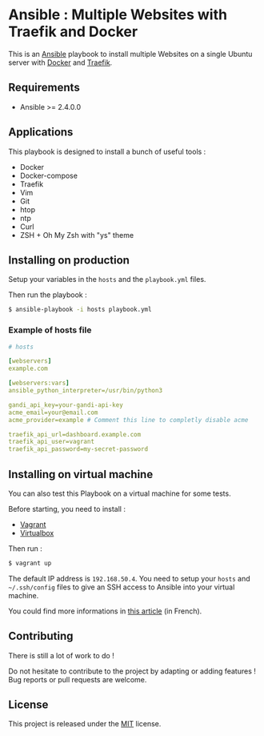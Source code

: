 # Ansible : Multiple Websites with Traefik and Docker

This is an [Ansible](https://www.ansible.com) playbook to install multiple Websites on a single Ubuntu server with [Docker](https://www.docker.com) and [Traefik](https://traefik.io).

## Requirements

+ Ansible >= 2.4.0.0

## Applications

This playbook is designed to install a bunch of useful tools :

+ Docker
+ Docker-compose
+ Traefik
+ Vim
+ Git
+ htop
+ ntp
+ Curl
+ ZSH + Oh My Zsh with "ys" theme

## Installing on production

Setup your variables in the ```hosts``` and the ```playbook.yml``` files.

Then run the playbook :

```bash
$ ansible-playbook -i hosts playbook.yml
```

### Example of hosts file

```yaml
# hosts

[webservers]
example.com

[webservers:vars]
ansible_python_interpreter=/usr/bin/python3

gandi_api_key=your-gandi-api-key
acme_email=your@email.com
acme_provider=example # Comment this line to completly disable acme

traefik_api_url=dashboard.example.com
traefik_api_user=vagrant
traefik_api_password=my-secret-password
```

## Installing on virtual machine

You can also test this Playbook on a virtual machine for some tests.

Before starting, you need to install :

+ [Vagrant](https://www.vagrantup.com)
+ [Virtualbox](https://www.virtualbox.org)

Then run :

```bash
$ vagrant up
```

The default IP address is ```192.168.50.4```. You need to setup your ```hosts``` and ```~/.ssh/config``` files to give an SSH access to Ansible into your virtual machine.

You could find more informations in [this article](https://guillaumebriday.fr/utiliser-la-commande-ssh-pour-entrer-dans-une-machine-vagrant) (in French).

## Contributing

There is still a lot of work to do !

Do not hesitate to contribute to the project by adapting or adding features ! Bug reports or pull requests are welcome.

## License

This project is released under the [MIT](http://opensource.org/licenses/MIT) license.
